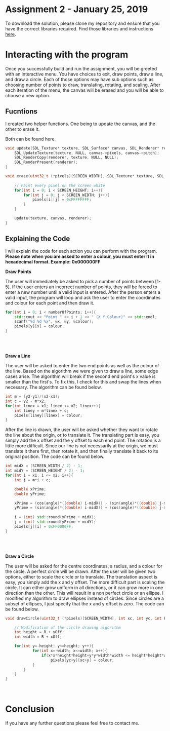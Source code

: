﻿# Assignment 2 - January 25, 2019

To download the solution, please clone my repository and ensure that you have the correct libraries required. Find those libraries and instructions [here](https://github.com/InBetweenNames/SDL2TemplateCMake).


# Interacting with the program

Once you successfully build and run the assignment, you will be greeted with an interactive menu. You have choices to exit, draw points, draw a line, and draw a circle. Each of those options may have sub options such as choosing number of points to draw, translating, rotating, and scaling. After each iteration of the menu, the canvas will be erased and you will be able to choose a new option.

## Fucntions
I created two helper functions. One being to update the canvas, and the other to erase it.

Both can be found here.

```c++
void update(SDL_Texture* texture, SDL_Surface* canvas, SDL_Renderer* renderer){
	SDL_UpdateTexture(texture, NULL, canvas->pixels, canvas->pitch);
	SDL_RenderCopy(renderer, texture, NULL, NULL);
	SDL_RenderPresent(renderer);
}
```

```c++
void erase(uint32_t (*pixels)[SCREEN_WIDTH], SDL_Texture* texture, SDL_Surface* canvas, SDL_Renderer* renderer){	
	
	// Paint every pixel on the screen white
	for(int i = 0; i < SCREEN_HEIGHT; i++){
		for(int j = 0; j < SCREEN_WIDTH; j++){
			pixels[i][j] = 0xFFFFFFFF;
		}
	}

	update(texture, canvas, renderer);
}
```

## Explaining the Code
I will explain the code for each action you can perform with the program. **Please note when you are asked to enter a colour, you must enter it in hexadecimal format. Example: 0x000000FF**

**Draw Points**

The user will immediately be asked to pick a number of points between [1-5]. If the user enters an incorrect number of points, they will be forced to enter a new number until a valid input is entered. After the person enters a valid input, the program will loop and ask the user to enter the coordinates and colour for each point and then draw it.
```c++
for(int i = 0; i < numberOfPoints; i++){
	std::cout << "Point " << i + 1 << " (X Y Colour)" << std::endl;
	scanf("%d %d %x", &x, &y, &colour);
	pixels[y][x] = colour;
}
```
<br/>
<br/>

**Draw a Line**

The user will be asked to enter the two end points as well as the colour of the line. Based on the algorithm we were given to draw a line, some edge cases arise. The algorithm will break if the second end point's x value is smaller than the first's. To fix this, I check for this and swap the lines when necessary. The algorithm can be found below.

```c++
int m = (y2-y1)/(x2-x1);
int c = y2 - m*x2;
for(int linex = x1; linex <= x2; linex++){
	int liney = m*linex + c;
	pixels[liney][linex] = colour;
}
```
 After the line is drawn, the user will be asked whether they want to rotate the line about the origin, or to translate it. The translating part is easy, you simply add the  x offset and the y offset to each end point. The rotation is a little more difficult. Since our line is not necessarily at the origin, we must translate it there first, then rotate it, and then finally translate it back to its original position. The code can be found below.

```c++
int midX = (SCREEN_WIDTH / 2) - 1;
int midY = (SCREEN_HEIGHT / 2) - 1;
for(int i = x1; i <= x2; i++){
	int j = m*i + c;

	double xPrime;
	double yPrime;

	xPrime = (cos(angle)*((double) i-midX)) - (sin(angle)*((double) j-midY));
	yPrime = (sin(angle)*((double) i-midX)) + (cos(angle)*((double) j-midY));
 
	i = (int) std::round(xPrime + midX);
	j = (int) std::round(yPrime + midY);
	pixels[j][i] = 0xFF0000FF; 
}
```
<br/>
<br/>

**Draw a Circle**

The user will be asked for the centre coordinates, a radius, and a colour for the circle. A perfect circle will be drawn. After the user will be given two options, either to scale the circle or to translate. The translation aspect is easy, you simply add the x and y offset. The more difficult part is scaling the circle. It can either grow uniform in all directions, or it can grow more in one direction than the other. This will result in a non perfect circle or an ellipse. I modified my algorithm to draw ellipses instead of circles. Since circles are a subset of ellipses, I just specify that the x and y offset is zero. The code can be found below.

```c++
void drawCircle(uint32_t (*pixels)[SCREEN_WIDTH], int xc, int yc, int R, int xOff, int yOff, int colour){

	// Modification of the circle drawing algorithm
	int height = R + yOff; 
	int width = R + xOff;

	for(int y=-height; y<=height; y++){
	    	for(int x=-width; x<=width; x++){
		        if(x*x*height*height+y*y*width*width <= height*height*width*width){
		            pixels[yc+y][xc+y] = colour;
        	}
    	}
	}
}

```
<br/>

# Conclusion
If you have any further questions please feel free to contact me.
